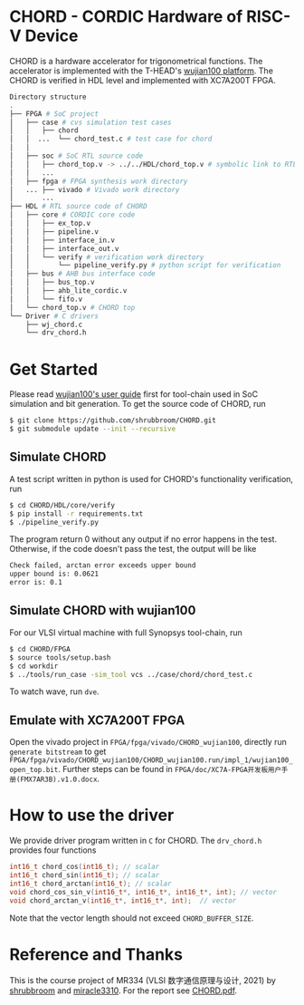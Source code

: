 # CHORD - CORDIC Hardware of RISC-V Device

CHORD is a hardware accelerator for trigonometrical functions. The accelerator is implemented with the T-HEAD's [wujian100 platform](https://github.com/T-head-Semi/wujian100_open). The CHORD is verified in HDL level and implemented with XC7A200T FPGA.

```bash
Directory structure
.
├── FPGA # SoC project
│   ├── case # cvs simulation test cases
│   │   ├── chord
│   │  ...  └── chord_test.c # test case for chord
│   │
│   ├── soc # SoC RTL source code
│   │   ├── chord_top.v -> ../../HDL/chord_top.v # symbolic link to RTL source code of CHORD
│   │   ...
│   ├── fpga # FPGA synthesis work directory
│   ... ├── vivado # Vivado work directory
│       ...
├── HDL # RTL source code of CHORD
│   ├── core # CORDIC core code
│   │   ├── ex_top.v
│   │   ├── pipeline.v
│   │   ├── interface_in.v
│   │   ├── interface_out.v
│   │   └── verify # verification work directory
│   │       └── pipeline_verify.py # python script for verification
│   ├── bus # AHB bus interface code
│   │   ├── bus_top.v
│   │   ├── ahb_lite_cordic.v
│   │   └── fifo.v
│   └── chord_top.v # CHORD top
└── Driver # C drivers
    ├── wj_chord.c
    └── drv_chord.h
```

# Get Started

Please read [wujian100's user guide](https://github.com/T-head-Semi/wujian100_open/blob/master/README.md) first for tool-chain used in SoC simulation and bit generation. To get the source code of CHORD, run

```bash
$ git clone https://github.com/shrubbroom/CHORD.git
$ git submodule update --init --recursive
```

## Simulate CHORD

A test script written in python is used for CHORD's functionality verification, run

```bash
$ cd CHORD/HDL/core/verify
$ pip install -r requirements.txt
$ ./pipeline_verify.py
```

The program return 0 without any output if no error happens in the test. Otherwise, if the code doesn't pass the test, the output will be like

```bash
Check failed, arctan error exceeds upper bound
upper bound is: 0.0621
error is: 0.1
```

## Simulate CHORD with wujian100

For our VLSI virtual machine with full Synopsys tool-chain, run

```bash
$ cd CHORD/FPGA
$ source tools/setup.bash
$ cd workdir
$ ../tools/run_case -sim_tool vcs ../case/chord/chord_test.c
```

To watch wave, run `dve`.

## Emulate with XC7A200T FPGA

Open the vivado project in `FPGA/fpga/vivado/CHORD_wujian100`, directly run `generate bitstream` to get `FPGA/fpga/vivado/CHORD_wujian100/CHORD_wujian100.run/impl_1/wujian100_open_top.bit`.  Further steps can be found in `FPGA/doc/XC7A-FPGA开发板用户手册(FMX7AR3B).v1.0.docx`.

# How to use the driver

We provide driver program written in `C` for CHORD. The `drv_chord.h` provides four functions

```c
int16_t chord_cos(int16_t); // scalar
int16_t chord_sin(int16_t); // scalar
int16_t chord_arctan(int16_t); // scalar
void chord_cos_sin_v(int16_t*, int16_t*, int16_t*, int); // vector
void chord_arctan_v(int16_t*, int16_t*, int);  // vector
```

Note that the vector length should not exceed `CHORD_BUFFER_SIZE`.

# Reference and Thanks

This is the course project of MR334 (VLSI 数字通信原理与设计, 2021) by [shrubbroom](https://github.com/shrubbroom) and [miracle3310](https://github.com/Miracle3310). For the report see [CHORD.pdf](./report/CHORD.pdf).